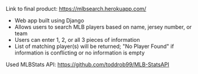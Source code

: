 Link to final product: https://mlbsearch.herokuapp.com/ 

- Web app built using Django
- Allows users to search MLB players based on name, jersey number, or team
- Users can enter 1, 2, or all 3 pieces of information
- List of matching player(s) will be returned; "No Player Found" if information is conflicting or no information is empty

Used MLBStats API: https://github.com/toddrob99/MLB-StatsAPI

